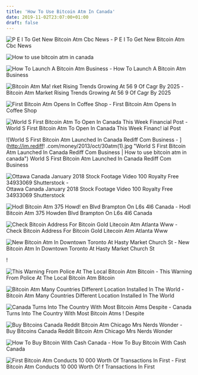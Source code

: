 ```yaml
---
title: 'How To Use Bitcoin Atm In Canada'
date: 2019-11-02T23:07:00+01:00
draft: false
---
```


![P E I To Get New Bitcoin Atm Cbc News - ](https://i.cbc.ca/1.2609150.1409588331!/fileImage/httpImage/image.jpg_gen/derivatives/16x9_780/bitcoin-atm.jpg "P E I To Get New Bitcoin Atm Cbc News | How to use bitcoin atm in canada") P E I To Get New Bitcoin Atm Cbc News

![How to use bitcoin atm in canada](https://cimg.co/w/articles-attachments/1/5d4/fb7e0c1ae7.jpg "How to use bitcoin atm in canada") 

![How To Launch A Bitcoin Atm Business - ](https://cimg.co/w/articles-attachments/1/5d4/fb7e0c1ae7.jpg "How To Launch A Bitcoin Atm Business | How to use bitcoin atm in canada") How To Launch A Bitcoin Atm Business

![Bitcoin Atm Ma!   rket Rising Trends Growing At 56 9 Of Cagr By 2025 - ](http://heraldcorrespondent.com/wp-content/uploads/2019/08/Bitcoin-ATM-780x405.jpg "Bitcoin Atm Market Rising Trends Growing At 56 9 Of Cagr By 2025 | How to use bitcoin atm in canada") Bitcoin Atm Market Rising Trends Growing At 56 9 Of Cagr By 2025

![First Bitcoin Atm Opens In Coffee Shop - ](https://hips.hearstapps.com/digitalspyuk.cdnds.net/13/44/tech-bitcoin-atm-vancouver.jpg?resize=480:* "First Bitcoin Atm Opens In Coffee Shop | How to use bitcoin atm in canada") First Bitcoin Atm Opens In Coffee Shop

![World S First Bitcoin Atm To Open In Canada This Week Financial Post - ](https://financialpostcom.files.wordpress.com/2013/10/bitcoin-2up.jpg?quality=80&strip=all&w=412 "World S First Bitcoin Atm To Open In Canada This Week Financial Post | How to use bitcoin atm in canada") World S First Bitcoin Atm To Open In Canada This Week Financ! ial Post

![World S First Bitcoin Atm Launched In Canada Rediff Com Business - ](http://im.rediff!   .com/money/2013/oct/30atm(1).jpg "World S First Bitcoin Atm Launched In Canada Rediff Com Business | How to use bitcoin atm in canada") World S First Bitcoin Atm Launched In Canada Rediff Com Business

![Ottawa Canada January 2018 Stock Footage Video 100 Royalty Free 34933069 Shutterstock - ](https://ak9.picdn.net/shutterstock/videos/34933069/thumb/8.jpg "Ottawa Canada January 2018 Stock Footage Video 100 Royalty Free 34933069 Shutterstock | How to use bitcoin atm in canada") Ottawa Canada January 2018 Stock Footage Video 100 Royalty Free 34933069 Shutterstock

![Hodl Bitcoin Atm 375 Howd!   en Blvd Brampton On L6s 4l6 Canada - ](https://cdn.canada247.info/assets/uploads/841cfed917a42112d275f2fca368e786_-ontario-regional-municipality-of-peel-brampton-hodl-bitcoin-atmhtml.jpg "Hodl Bitcoin Atm 375 Howden Blvd Brampton On L6s 4l6 Canada | How to use bitcoin atm in canada") Hodl Bitcoin Atm 375 Howden Blvd Brampton On L6s 4l6 Canada

![Check Bitcoin Address For Bitcoin Gold Litecoin Atm Atlanta Www - ](https://pbs.twimg.com/media/DYcO7U5WsAA5jK_.jpg "Check Bitcoin Address For Bitcoin Gold Litecoin Atm Atlanta Www | How to use bitcoin atm in canada") Check Bitcoin Address For Bitcoin Gold Litecoin Atm Atlanta Www

![New Bitcoin Atm In Downtown Toronto At Hasty Market Church St - ](https://assets.localcoinatm.com/images/wp-content/uploads/2017/04/18160537/hastymarket-1-228x300.png "New Bitcoin Atm In Downtown Toronto At Hasty Market Church St | How to use bitcoin atm in canada") New Bitcoin Atm In Downtown Toronto At Hasty Market Church St

!

![This Warning From Police At The Local Bitcoin Atm Bitcoin - ](https://i.redd.it/ioc864852is21.jpg "This Warning From Police At The Local Bitcoin Atm Bitcoin | How to use bitcoin atm in canada") This Warning From Police At The Local Bitcoin Atm Bitcoin

![Bitcoin Atm Many Countries Different Location Installed In The World - ](https://mahalvan.com/wp-content/uploads/2019/02/20190218_105535_rmscr.jpg "Bitcoin Atm Many Countries Different Location Installed In The World | How to use bitcoin atm in canada") Bitcoin Atm Many Countries Different Location Installed In The World

![Canada Turns Into The Country With Most Bitcoin Atms Despite - ](https://99bitcoins.com/wp-content/uploads/2014/01/110.jpg "Canada Turns Into The Country With Most Bitcoin Atms Despite | How to use bitcoin atm in canada") Canada Turns Into The Country With Most Bitcoin Atms ! Despite

![Buy Bitcoins Canada Reddit Bitcoin Atm Chicago Mrs Nerds Wonder - ](https://i.redd.it/usff67ynswjy.jpg "Buy Bitcoins Canada Reddit Bitcoin Atm Chicago Mrs Nerds Wonder | How to use bitcoin atm in canada") Buy Bitcoins Canada Reddit Bitcoin Atm Chicago Mrs Nerds Wonder

![How To Buy Bitcoin With Cash Canada - ](https://i.ytimg.com/vi/cK0CUU-obx0/hqdefault.jpg "How To Buy Bitcoin With Cash Canada | How to use bitcoin atm in canada") How To Buy Bitcoin With Cash Canada

![First Bitcoin Atm Conducts 10 000 Worth Of Transactions In First - ](https://s.abcnews.com/images/Technology/aptn_bitcoin_atm_131030_wg.jpg "First Bitcoin Atm Conducts 10 000 Worth Of Transactions In First | How to use bitcoin atm in canada") First Bitcoin Atm Conducts 10 000 Worth O! f Transactions In First